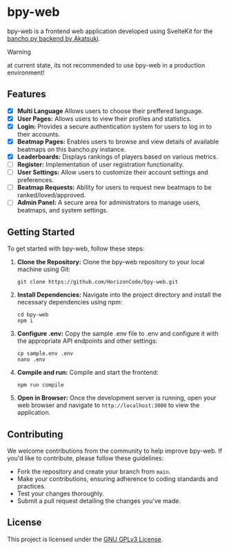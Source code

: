 # bpy-web

bpy-web is a frontend web application developed using SvelteKit for the [bancho.py backend by Akatsuki](https://github.com/osuAkatsuki/bancho.py).

> [!WARNING]
> at current state, its not recommended to use bpy-web in a production environment!

## Features

- [x] **Multi Language** Allows users to choose their preffered language.
- [x] **User Pages:** Allows users to view their profiles and statistics.
- [x] **Login:** Provides a secure authentication system for users to log in to their accounts.
- [x] **Beatmap Pages:** Enables users to browse and view details of available beatmaps on this bancho.py instance.
- [x] **Leaderboards:** Displays rankings of players based on various metrics.
- [ ] **Register:** Implementation of user registration functionality.
- [ ] **User Settings:** Allow users to customize their account settings and preferences.
- [ ] **Beatmap Requests:** Ability for users to request new beatmaps to be ranked/loved/approved.
- [ ] **Admin Panel:** A secure area for administrators to manage users, beatmaps, and system settings.

## Getting Started

To get started with bpy-web, follow these steps:

1. **Clone the Repository:** Clone the bpy-web repository to your local machine using Git:

   ```
   git clone https://github.com/HorizonCode/bpy-web.git
   ```

2. **Install Dependencies:** Navigate into the project directory and install the necessary dependencies using npm:

   ```
   cd bpy-web
   npm i
   ```

3. **Configure .env:** Copy the sample .env file to .env and configure it with the appropriate API endpoints and other settings:

   ```
   cp sample.env .env
   nano .env
   ```

4. **Compile and run:** Compile and start the frontend:

   ```
   npm run compile
   ```

5. **Open in Browser:** Once the development server is running, open your web browser and navigate to `http://localhost:3000` to view the application.

## Contributing

We welcome contributions from the community to help improve bpy-web. If you'd like to contribute, please follow these guidelines:

- Fork the repository and create your branch from `main`.
- Make your contributions, ensuring adherence to coding standards and practices.
- Test your changes thoroughly.
- Submit a pull request detailing the changes you've made.

## License

This project is licensed under the [GNU GPLv3 License](LICENSE).
